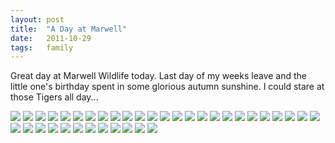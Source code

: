 ```yaml
---
layout: post
title:  "A Day at Marwell"
date:   2011-10-29
tags:   family
---
```


Great day at Marwell Wildlife today. Last day of my weeks leave and the little one's birthday spent in some glorious autumn sunshine. I could stare at those Tigers all day...

<div class="galleria">
   <a href="marwell-10-2011/image-001.jpg"><img src="marwell-10-2011/image-001-thumb.jpg" data-title="" /></a>
   <a href="marwell-10-2011/image-002.jpg"><img src="marwell-10-2011/image-002-thumb.jpg" data-title="" /></a>
   <a href="marwell-10-2011/image-003.jpg"><img src="marwell-10-2011/image-003-thumb.jpg" data-title="" /></a>
   <a href="marwell-10-2011/image-004.jpg"><img src="marwell-10-2011/image-004-thumb.jpg" data-title="" /></a>
   <a href="marwell-10-2011/image-005.jpg"><img src="marwell-10-2011/image-005-thumb.jpg" data-title="" /></a>
   <a href="marwell-10-2011/image-006.jpg"><img src="marwell-10-2011/image-006-thumb.jpg" data-title="" /></a>
   <a href="marwell-10-2011/image-007.jpg"><img src="marwell-10-2011/image-007-thumb.jpg" data-title="" /></a>
   <a href="marwell-10-2011/image-008.jpg"><img src="marwell-10-2011/image-008-thumb.jpg" data-title="" /></a>
   <a href="marwell-10-2011/image-009.jpg"><img src="marwell-10-2011/image-009-thumb.jpg" data-title="" /></a>
   <a href="marwell-10-2011/image-010.jpg"><img src="marwell-10-2011/image-010-thumb.jpg" data-title="" /></a>
   <a href="marwell-10-2011/image-011.jpg"><img src="marwell-10-2011/image-011-thumb.jpg" data-title="" /></a>
   <a href="marwell-10-2011/image-012.jpg"><img src="marwell-10-2011/image-012-thumb.jpg" data-title="" /></a>
   <a href="marwell-10-2011/image-013.jpg"><img src="marwell-10-2011/image-013-thumb.jpg" data-title="" /></a>
   <a href="marwell-10-2011/image-014.jpg"><img src="marwell-10-2011/image-014-thumb.jpg" data-title="" /></a>
   <a href="marwell-10-2011/image-015.jpg"><img src="marwell-10-2011/image-015-thumb.jpg" data-title="" /></a>
   <a href="marwell-10-2011/image-016.jpg"><img src="marwell-10-2011/image-016-thumb.jpg" data-title="" /></a>
   <a href="marwell-10-2011/image-017.jpg"><img src="marwell-10-2011/image-017-thumb.jpg" data-title="" /></a>
   <a href="marwell-10-2011/image-018.jpg"><img src="marwell-10-2011/image-018-thumb.jpg" data-title="" /></a>
   <a href="marwell-10-2011/image-019.jpg"><img src="marwell-10-2011/image-019-thumb.jpg" data-title="" /></a>
   <a href="marwell-10-2011/image-020.jpg"><img src="marwell-10-2011/image-020-thumb.jpg" data-title="" /></a>
   <a href="marwell-10-2011/image-021.jpg"><img src="marwell-10-2011/image-021-thumb.jpg" data-title="" /></a>
   <a href="marwell-10-2011/image-022.jpg"><img src="marwell-10-2011/image-022-thumb.jpg" data-title="" /></a>
   <a href="marwell-10-2011/image-023.jpg"><img src="marwell-10-2011/image-023-thumb.jpg" data-title="" /></a>
   <a href="marwell-10-2011/image-024.jpg"><img src="marwell-10-2011/image-024-thumb.jpg" data-title="" /></a>
   <a href="marwell-10-2011/image-025.jpg"><img src="marwell-10-2011/image-025-thumb.jpg" data-title="" /></a>
   <a href="marwell-10-2011/image-026.jpg"><img src="marwell-10-2011/image-026-thumb.jpg" data-title="" /></a>
   <a href="marwell-10-2011/image-027.jpg"><img src="marwell-10-2011/image-027-thumb.jpg" data-title="" /></a>
   <a href="marwell-10-2011/image-028.jpg"><img src="marwell-10-2011/image-028-thumb.jpg" data-title="" /></a>
   <a href="marwell-10-2011/image-029.jpg"><img src="marwell-10-2011/image-029-thumb.jpg" data-title="" /></a>
   <a href="marwell-10-2011/image-030.jpg"><img src="marwell-10-2011/image-030-thumb.jpg" data-title="" /></a>
   <a href="marwell-10-2011/image-031.jpg"><img src="marwell-10-2011/image-031-thumb.jpg" data-title="" /></a>
   <a href="marwell-10-2011/image-032.jpg"><img src="marwell-10-2011/image-032-thumb.jpg" data-title="" /></a>
   <a href="marwell-10-2011/image-033.jpg"><img src="marwell-10-2011/image-033-thumb.jpg" data-title="" /></a>
   <a href="marwell-10-2011/image-034.jpg"><img src="marwell-10-2011/image-034-thumb.jpg" data-title="" /></a>
   <a href="marwell-10-2011/image-035.jpg"><img src="marwell-10-2011/image-035-thumb.jpg" data-title="" /></a>
   <a href="marwell-10-2011/image-036.jpg"><img src="marwell-10-2011/image-036-thumb.jpg" data-title="" /></a>
   <a href="marwell-10-2011/image-037.jpg"><img src="marwell-10-2011/image-037-thumb.jpg" data-title="" /></a>
</div>